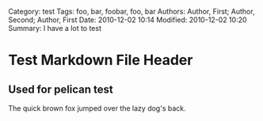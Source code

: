 
Category: test
Tags: foo, bar, foobar, foo, bar
Authors: Author, First; Author, Second; Author, First
Date: 2010-12-02 10:14
Modified: 2010-12-02 10:20
Summary: I have a lot to test

Test Markdown File Header
=========================

Used for pelican test
---------------------

The quick brown fox jumped over the lazy dog's back.
